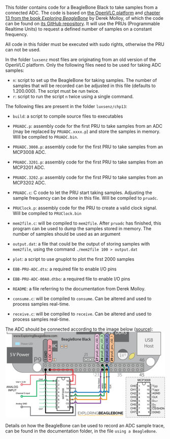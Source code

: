 This folder contains code for a BeagleBone Black to take samples from a connected ADC. The code is based on [the OpenVLC platform](http://www.openvlc.org) and [chapter 13 from the book _Exploring BeagleBone_](http://exploringbeaglebone.com/chapter13/ ) by Derek Molloy, of which the code can be found on [its GitHub repository](https://github.com/derekmolloy/exploringBB/tree/master/chp13/adc ). It will use the PRUs (Programmable Realtime Units) to request a defined number of samples on a constant frequency.

All code in this folder must be executed with sudo rights, otherwise the PRU can not be used.

In the folder `luxsenz` most files are originating from an old version of the OpenVLC platform. Only the following files need to be used for taking ADC samples:
- `n`: script to set up the BeagleBone for taking samples. The number of samples that will be recorded can be adjusted in this file (defaults to 1.200.000). The script must be run twice.
- `r`: script to run the script `n` twice using a single command.

The following files are present in the folder `luxsenz/chp13`:
- `build`: a script to compile source files to executables
- `PRUADC.p`: assembly code for the first PRU to take samples from an ADC (may be replaced by `PRUADC.xxxx.p`) and store the samples in memory. Will be compiled to `PRUADC.bin`.
- `PRUADC.3008.p`: assembly code for the first PRU to take samples from an MCP3008 ADC.
- `PRUADC.3201.p`: assembly code for the first PRU to take samples from an MCP3201 ADC.
- `PRUADC.3202.p`: assembly code for the first PRU to take samples from an MCP3202 ADC.
- `PRUADC.c`: C code to let the PRU start taking samples. Adjusting the sample frequency can be done in this file. Will be compiled to `pruadc`.
- `PRUClock.p`: assembly code for the PRU to create a valid clock signal. Will be compiled to `PRUClock.bin`
- `mem2file.c`: will be compiled to `mem2file`. After `pruadc` has finished, this program can be used to dump the samples stored in memory. The number of samples should be used as an argument
- `output.dat`: a file that could be the output of storing samples with `mem2file`, using the command `./mem2file 100 > output.dat`

- `plot`: a script to use gnuplot to plot the first 2000 samples
- `EBB-PRU-ADC.dts`: a required file to enable I/O pins
- `EBB-PRU-ADC-00A0.dtbo`: a required file to enable I/O pins
- `README`: a file referring to the documentation from Derek Molloy.
- `consume.c`: will be compiled to `consume`. Can be altered and used to process samples real-time.
- `receive.c`: will be compiled to `receive`. Can be altered and used to process samples real-time.

The ADC should be connected according to the image below ([source](http://exploringbeaglebone.com/chapter13/)):
![ADC-BeagleBone connection diagram](../documentation/img_misc/PRU-ADC-circuit.png)

Details on how the BeagleBone can be used to record an ADC sample trace, can be found in the documentation folder, in the file `using a BeagleBone`.
